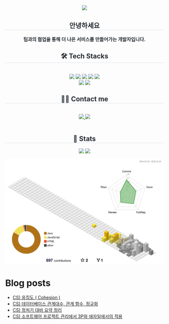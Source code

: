 <div align= "center">
    <img src="https://capsule-render.vercel.app/api?type=rect&color=f1f79c&height=120&text=Welcome&animation=&fontColor=000000&fontSize=60" />
    </div>
    <div align= "center"> 
    <h2 style="border-bottom: 1px solid #d8dee4; color: #282d33;"> 안녕하세요 </h2>  
    <div style="font-weight: 700; font-size: 15px; text-align: center; color: #282d33;"> 팀과의 협업을 통해 더 나은 서비스를 만들어가는 개발자입니다.</li> </div> 
    </div>
    <div align= "center">
    <h2 style="border-bottom: 1px solid #d8dee4; color: #282d33;"> 🛠️ Tech Stacks </h2> <br> 
    <div style="margin: 0 auto; text-align: center;" align= "center"> <img src="https://img.shields.io/badge/Spring Boot-6DB33F?style=for-the-badge&logo=Spring Boot&logoColor=white">
          <img src="https://img.shields.io/badge/MySQL-4479A1?style=for-the-badge&logo=MySQL&logoColor=white">
          <img src="https://img.shields.io/badge/Java-007396?style=for-the-badge&logo=Java&logoColor=white">
          <img src="https://img.shields.io/badge/Github-181717?style=for-the-badge&logo=Github&logoColor=white">
          <img src="https://img.shields.io/badge/Git-F05032?style=for-the-badge&logo=Git&logoColor=white">
          <br/><img src="https://img.shields.io/badge/Docker-2496ED?style=for-the-badge&logo=Docker&logoColor=white">
          <img src="https://img.shields.io/badge/Amazon AWS-232F3E?style=for-the-badge&logo=Amazon AWS&logoColor=white">
          </div>
    </div>
    <div align= "center">
    <h2 style="border-bottom: 1px solid #d8dee4; color: #282d33;"> 🧑‍💻 Contact me </h2> <br> 
    <div align= "center"> <a href=https://tmddnr3503.tistory.com/> <img src="https://img.shields.io/badge/Tistory-000000?style=for-the-badge&logo=Tistory&logoColor=white&link=https://tmddnr3503.tistory.com/"> </a>
         <a href=mailto:tmddnr3503@gmail.com> <img src="https://img.shields.io/badge/Gmail-EA4335?style=for-the-badge&logo=Gmail&logoColor=white&link=mailto:tmddnr3503@gmail.com"> </a>
          </div>  <br> 
    <div align= "center">  </div> 
    </div>
    <div align= "center"> 
    <h2 style="border-bottom: 1px solid #d8dee4; color: #282d33;"> 🏅 Stats </h2> <div align= "center"> <img src="https://github-readme-stats.vercel.app/api?username=K-da-fire&bg_color=180,ffffff,00000000&title_color=000000&text_color=000000"
         /> <img src="https://github-readme-stats.vercel.app/api/top-langs/?username=K-da-fire&layout=compact&bg_color=180,ffffff,00000000&title_color=000000&text_color=000000"
           /> </div> 
    </div>
    
![](./profile-3d-contrib/profile-season-animate.svg)

# Blog posts
<!-- BLOG-POST-LIST:START -->
- [CS&rpar; 응집도 &lpar; Cohesion &rpar;](https://tmddnr3503.tistory.com/100)
- [CS&rpar; 데이터베이스 관계대수, 관계 함수, 정규화](https://tmddnr3503.tistory.com/99)
- [CS&rpar; 정처기 대비 요약 정리](https://tmddnr3503.tistory.com/98)
- [CS&rpar; 소프트웨어 프로젝트 관리에서 3P와 애자일에서의 적용](https://tmddnr3503.tistory.com/97)
<!-- BLOG-POST-LIST:END -->
